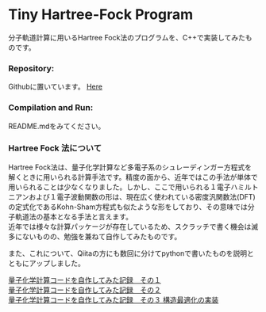 
# Tiny Hartree-Fock Program

分子軌道計算に用いるHartree Fock法のプログラムを、C++で実装してみたものです。

### Repository:

Githubに置いています。 [Here](https://github.com/YukiSakamoto/HartreeFock_solver)

### Compilation and Run:

README.mdをみてください。

### Hartree Fock 法について

Hartree Fock法は、量子化学計算など多電子系のシュレーディンガー方程式を解くときに用いられる計算手法です。精度の面から、近年ではこの手法が単体で用いられることは少なくなりました。しかし、ここで用いられる１電子ハミルトニアンおよび１電子波動関数の形は、現在広く使われている密度汎関数法(DFT)の定式化であるKohn-Sham方程式も似たような形をしており、その意味では分子軌道法の基本となる手法と言えます。  
近年では様々な計算パッケージが存在しているため、スクラッチで書く機会は滅多にないものの、勉強を兼ねて自作してみたものです。  

また、これについて、Qiitaの方にも数回に分けてpythonで書いたものを説明とともにアップしました。

[量子化学計算コードを自作してみた記録　その１](https://qiita.com/YukiSakamoto@github/items/5694fdb099cb96b050e8)  
[量子化学計算コードを自作してみた記録　その２](https://qiita.com/YukiSakamoto@github/items/1ce600a233e23ee67f5f)  
[量子化学計算コードを自作してみた記録　その３ 構造最適化の実装](https://qiita.com/YukiSakamoto@github/items/a771780fd57fa4bfbebb)
